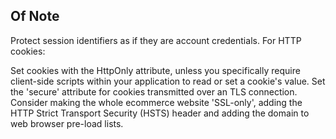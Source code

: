 ## Of Note

Protect session identifiers as if they are account credentials. For HTTP cookies:

Set cookies with the HttpOnly attribute, unless you specifically require client-side scripts within your application to read or set a cookie's value.
Set the 'secure' attribute for cookies transmitted over an TLS connection.
Consider making the whole ecommerce website 'SSL-only', adding the HTTP Strict Transport Security (HSTS) header and adding the domain to web browser pre-load lists.
